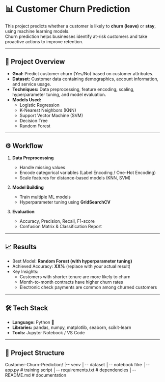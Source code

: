 # 📊 Customer Churn Prediction

This project predicts whether a customer is likely to **churn (leave)** or **stay**, using machine learning models.  
Churn prediction helps businesses identify at-risk customers and take proactive actions to improve retention.  

---

## 🚀 Project Overview
- **Goal:** Predict customer churn (Yes/No) based on customer attributes.  
- **Dataset:** Customer data containing demographics, account information, and service usage.  
- **Techniques:** Data preprocessing, feature encoding, scaling, hyperparameter tuning, and model evaluation.  
- **Models Used:**
  - Logistic Regression  
  - K-Nearest Neighbors (KNN)  
  - Support Vector Machine (SVM)  
  - Decision Tree  
  - Random Forest  

---

## ⚙️ Workflow
1. **Data Preprocessing**
   - Handle missing values  
   - Encode categorical variables (Label Encoding / One-Hot Encoding)  
   - Scale features for distance-based models (KNN, SVM)  

2. **Model Building**
   - Train multiple ML models  
   - Hyperparameter tuning using **GridSearchCV**  

3. **Evaluation**
   - Accuracy, Precision, Recall, F1-score  
   - Confusion Matrix & Classification Report  

---

## 📈 Results
- Best Model: **Random Forest (with hyperparameter tuning)**  
- Achieved Accuracy: **XX%** (replace with your actual result)  
- Key Insights:  
  - Customers with shorter tenure are more likely to churn  
  - Month-to-month contracts have higher churn rates  
  - Electronic check payments are common among churned customers  

---

## 🛠️ Tech Stack
- **Language:** Python 🐍  
- **Libraries:** pandas, numpy, matplotlib, seaborn, scikit-learn  
- **Tools:** Jupyter Notebook / VS Code  

---

## 📂 Project Structure
Customer-Churn-Prediction/
|-- venv
│-- dataset
│-- notebook filre
│-- app.py # training script
│-- requirements.txt # dependencies
│-- README.md # documentation